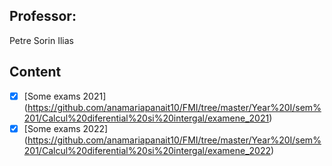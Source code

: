 ## Professor: 
Petre Sorin Ilias

## Content

- [x] [Some exams 2021] (https://github.com/anamariapanait10/FMI/tree/master/Year%20I/sem%201/Calcul%20diferential%20si%20intergal/examene_2021)
- [x] [Some exams 2022] (https://github.com/anamariapanait10/FMI/tree/master/Year%20I/sem%201/Calcul%20diferential%20si%20intergal/examene_2022)
